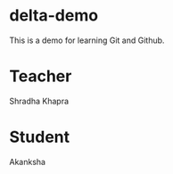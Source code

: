 # delta-demo
This is a demo for learning Git and Github.

# Teacher
Shradha Khapra

# Student 
Akanksha